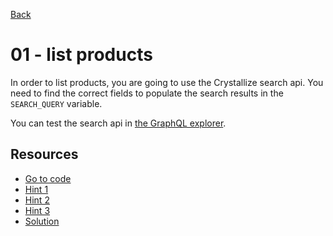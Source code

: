 [Back](../README.md)

# 01 - list products

In order to list products, you are going to use the Crystallize search api. You
need to find the correct fields to populate the search results in the
`SEARCH_QUERY` variable.

You can test the search api in
[the GraphQL explorer](https://api.crystallize.com/kxo-swag/search).

## Resources

- [Go to code](https://github.com/draape/fagkveld-crystallize/blob/bccab76dd22a67854ac7819d21306091e8845d43/src/lib/search.js#L5)
- [Hint 1](hint1.md)
- [Hint 2](hint2.md)
- [Hint 3](hint3.md)
- [Solution](solution.md)
